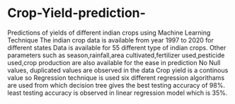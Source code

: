 # Crop-Yield-prediction-
Predictions of yields of different indian crops using Machine Learning Technique
The indian crop data is available from year 1997 to 2020 for different states
Data is available for 55 different type of indian crops.
Other parameters such as season,rainfall,area cultivated,fertilizer used,pesticide used,crop production are also available for the ease in prediction
No Null values, duplicated values  are observed in the data
Crop yield is a continous value so Regression technique is used 
six different regression algorithams are used from which decision tree gives the best testing accuracy of 98%.
least testing accuracy is observed in linear regression model which is 35%.
